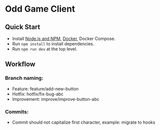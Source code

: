 # Odd Game Client

## Quick Start

- Install [Node.js and NPM](https://nodejs.org), [Docker](https://docs.docker.com/), Docker Compose.
- Run `npm install` to install dependencies.
- Run `npm run dev` at the top level.

## Workflow

### Branch naming:

- Feature: feature/add-new-button
- Hotfix: hotfix/fix-bug-abc
- Improvement: improve/improve-button-abc

### Commits:

- Commit should not capitalize first character, example: migrate to hooks
